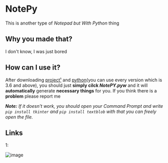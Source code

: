 # NotePy
This is another type of *Notepad but With Python* thing 

## Why you made that?
I don't know, I was just bored  

## How can I use it?
After downloading [project¹](https://github.com/yahyaozsoy/3Xplus1#links) and [python](https://www.python.org/downloads/)(you can use every version which is 3.6 and above), you should just **simply cilck *NotePY.pyw*** and it will **automatically** generate **necessary things** for you.
If you think there is a **problem** please report me

***Note:** If it doesn't work, you should open your *Command Prompt* and write `pip install tkinter` and `pip install textblob` with that you can freely open the file.*

## Links
1:

![image](https://i.hizliresim.com/jsbnwyo.png)
